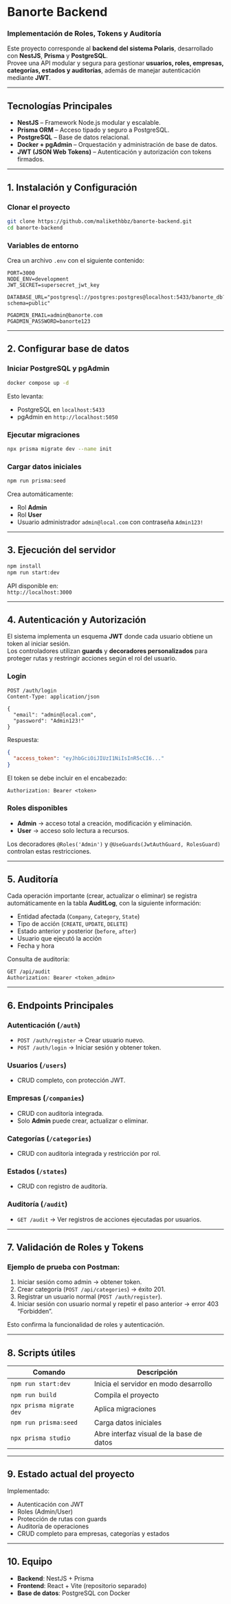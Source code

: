 # Banorte Backend  
### Implementación de Roles, Tokens y Auditoría

Este proyecto corresponde al **backend del sistema Polaris**, desarrollado con **NestJS**, **Prisma** y **PostgreSQL**.  
Provee una API modular y segura para gestionar **usuarios, roles, empresas, categorías, estados y auditorías**, además de manejar autenticación mediante **JWT**.

---

## Tecnologías Principales
- **NestJS** – Framework Node.js modular y escalable.  
- **Prisma ORM** – Acceso tipado y seguro a PostgreSQL.  
- **PostgreSQL** – Base de datos relacional.  
- **Docker + pgAdmin** – Orquestación y administración de base de datos.  
- **JWT (JSON Web Tokens)** – Autenticación y autorización con tokens firmados.  

---

## 1. Instalación y Configuración

### Clonar el proyecto
```bash
git clone https://github.com/malikethbbz/banorte-backend.git
cd banorte-backend
```

### Variables de entorno
Crea un archivo `.env` con el siguiente contenido:

```env
PORT=3000
NODE_ENV=development
JWT_SECRET=supersecret_jwt_key

DATABASE_URL="postgresql://postgres:postgres@localhost:5433/banorte_db?schema=public"

PGADMIN_EMAIL=admin@banorte.com
PGADMIN_PASSWORD=banorte123
```

---

## 2. Configurar base de datos

### Iniciar PostgreSQL y pgAdmin
```bash
docker compose up -d
```
Esto levanta:
- PostgreSQL en `localhost:5433`
- pgAdmin en `http://localhost:5050`

### Ejecutar migraciones
```bash
npx prisma migrate dev --name init
```

### Cargar datos iniciales
```bash
npm run prisma:seed
```

Crea automáticamente:
- Rol **Admin**
- Rol **User**
- Usuario administrador `admin@local.com` con contraseña `Admin123!`

---

## 3. Ejecución del servidor
```bash
npm install
npm run start:dev
```

API disponible en:  
`http://localhost:3000`

---

## 4. Autenticación y Autorización

El sistema implementa un esquema **JWT** donde cada usuario obtiene un token al iniciar sesión.  
Los controladores utilizan **guards** y **decoradores personalizados** para proteger rutas y restringir acciones según el rol del usuario.

### Login
```http
POST /auth/login
Content-Type: application/json

{
  "email": "admin@local.com",
  "password": "Admin123!"
}
```

Respuesta:
```json
{
  "access_token": "eyJhbGciOiJIUzI1NiIsInR5cCI6..."
}
```

El token se debe incluir en el encabezado:
```
Authorization: Bearer <token>
```

### Roles disponibles
- **Admin** → acceso total a creación, modificación y eliminación.  
- **User** → acceso solo lectura a recursos.  

Los decoradores `@Roles('Admin')` y `@UseGuards(JwtAuthGuard, RolesGuard)` controlan estas restricciones.

---

## 5. Auditoría

Cada operación importante (crear, actualizar o eliminar) se registra automáticamente en la tabla **AuditLog**, con la siguiente información:
- Entidad afectada (`Company`, `Category`, `State`)
- Tipo de acción (`CREATE`, `UPDATE`, `DELETE`)
- Estado anterior y posterior (`before`, `after`)
- Usuario que ejecutó la acción
- Fecha y hora

Consulta de auditoría:
```http
GET /api/audit
Authorization: Bearer <token_admin>
```

---

## 6. Endpoints Principales

### Autenticación (`/auth`)
- `POST /auth/register` → Crear usuario nuevo.  
- `POST /auth/login` → Iniciar sesión y obtener token.  

### Usuarios (`/users`)
- CRUD completo, con protección JWT.

### Empresas (`/companies`)
- CRUD con auditoría integrada.  
- Solo **Admin** puede crear, actualizar o eliminar.

### Categorías (`/categories`)
- CRUD con auditoría integrada y restricción por rol.

### Estados (`/states`)
- CRUD con registro de auditoría.

### Auditoría (`/audit`)
- `GET /audit` → Ver registros de acciones ejecutadas por usuarios.

---

## 7. Validación de Roles y Tokens

### Ejemplo de prueba con Postman:
1. Iniciar sesión como admin → obtener token.  
2. Crear categoría (`POST /api/categories`) → éxito 201.  
3. Registrar un usuario normal (`POST /auth/register`).  
4. Iniciar sesión con usuario normal y repetir el paso anterior → error 403 “Forbidden”.  

Esto confirma la funcionalidad de roles y autenticación.

---

## 8. Scripts útiles

| Comando | Descripción |
|----------|--------------|
| `npm run start:dev` | Inicia el servidor en modo desarrollo |
| `npm run build` | Compila el proyecto |
| `npx prisma migrate dev` | Aplica migraciones |
| `npm run prisma:seed` | Carga datos iniciales |
| `npx prisma studio` | Abre interfaz visual de la base de datos |

---

## 9. Estado actual del proyecto

Implementado:
- Autenticación con JWT  
- Roles (Admin/User)  
- Protección de rutas con guards  
- Auditoría de operaciones  
- CRUD completo para empresas, categorías y estados  

---

## 10. Equipo
- **Backend**: NestJS + Prisma  
- **Frontend**: React + Vite (repositorio separado)  
- **Base de datos**: PostgreSQL con Docker  
